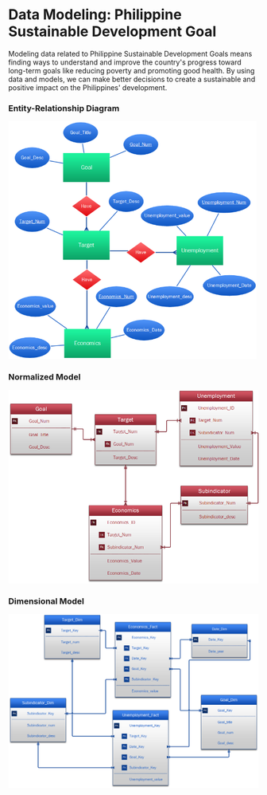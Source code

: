 # Data Modeling: Philippine Sustainable Development Goal

Modeling data related to Philippine Sustainable Development Goals means finding ways to understand and improve the country's progress toward long-term goals like reducing poverty and promoting good health. By using data and models, we can make better decisions to create a sustainable and positive impact on the Philippines' development.

### Entity-Relationship Diagram

<img src="Visio/SDG_ERD.png" width="500">

### Normalized Model

![alt text](Visio/NormalizedModel.png)

### Dimensional Model

![alt text](Visio/DimensionalModeling.png)
